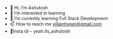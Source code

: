 - 👋 Hi, I’m Ashutosh
- 👀 I’m interested in learning
- 🌱 I’m currently learning Full Stack Development
- 📫 How to reach me villainhyper@gmail.com
- 🐋Insta id-- yeah.its_ashutosh

<!---
villainhyper/villainhyper is a ✨ special ✨ repository because its `README.md` (this file) appears on your GitHub profile.
You can click the Preview link to take a look at your changes.
--->

